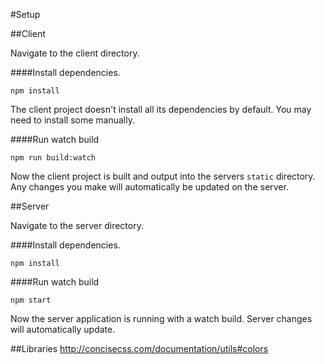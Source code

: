 #Setup

##Client 

Navigate to the client directory.

####Install dependencies.
```
npm install
```
The client project doesn't install all its dependencies by default. You may need to install some manually.

####Run watch build
```
npm run build:watch
```

Now the client project is built and output into the servers ``static`` directory. Any changes you make will automatically be updated on the server.


##Server 

Navigate to the server directory.

####Install dependencies.
```
npm install
```

####Run watch build
```
npm start
```

Now the server application is running with a watch build. Server changes will automatically update.

##Libraries
http://concisecss.com/documentation/utils#colors